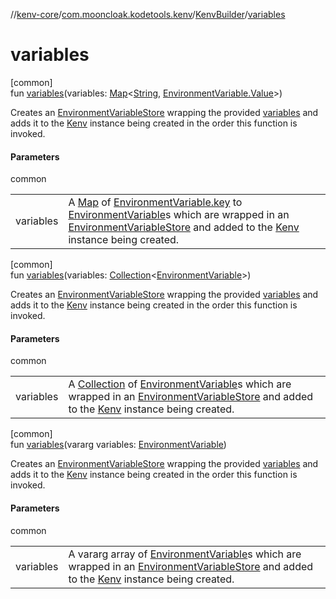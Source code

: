 //[kenv-core](../../../index.md)/[com.mooncloak.kodetools.kenv](../index.md)/[KenvBuilder](index.md)/[variables](variables.md)

# variables

[common]\
fun [variables](variables.md)(variables: [Map](https://kotlinlang.org/api/latest/jvm/stdlib/kotlin.collections/-map/index.html)&lt;[String](https://kotlinlang.org/api/latest/jvm/stdlib/kotlin/-string/index.html), [EnvironmentVariable.Value](../-environment-variable/-value/index.md)&gt;)

Creates an [EnvironmentVariableStore](../../com.mooncloak.kodetools.kenv.store/-environment-variable-store/index.md) wrapping the provided [variables](variables.md) and adds it to the [Kenv](../-kenv/index.md) instance being created in the order this function is invoked.

#### Parameters

common

| | |
|---|---|
| variables | A [Map](https://kotlinlang.org/api/latest/jvm/stdlib/kotlin.collections/-map/index.html) of [EnvironmentVariable.key](../-environment-variable/key.md) to [EnvironmentVariable](../-environment-variable/index.md)s which are wrapped in an [EnvironmentVariableStore](../../com.mooncloak.kodetools.kenv.store/-environment-variable-store/index.md) and added to the [Kenv](../-kenv/index.md) instance being created. |

[common]\
fun [variables](variables.md)(variables: [Collection](https://kotlinlang.org/api/latest/jvm/stdlib/kotlin.collections/-collection/index.html)&lt;[EnvironmentVariable](../-environment-variable/index.md)&gt;)

Creates an [EnvironmentVariableStore](../../com.mooncloak.kodetools.kenv.store/-environment-variable-store/index.md) wrapping the provided [variables](variables.md) and adds it to the [Kenv](../-kenv/index.md) instance being created in the order this function is invoked.

#### Parameters

common

| | |
|---|---|
| variables | A [Collection](https://kotlinlang.org/api/latest/jvm/stdlib/kotlin.collections/-collection/index.html) of [EnvironmentVariable](../-environment-variable/index.md)s which are wrapped in an [EnvironmentVariableStore](../../com.mooncloak.kodetools.kenv.store/-environment-variable-store/index.md) and added to the [Kenv](../-kenv/index.md) instance being created. |

[common]\
fun [variables](variables.md)(vararg variables: [EnvironmentVariable](../-environment-variable/index.md))

Creates an [EnvironmentVariableStore](../../com.mooncloak.kodetools.kenv.store/-environment-variable-store/index.md) wrapping the provided [variables](variables.md) and adds it to the [Kenv](../-kenv/index.md) instance being created in the order this function is invoked.

#### Parameters

common

| | |
|---|---|
| variables | A vararg array of [EnvironmentVariable](../-environment-variable/index.md)s which are wrapped in an [EnvironmentVariableStore](../../com.mooncloak.kodetools.kenv.store/-environment-variable-store/index.md) and added to the [Kenv](../-kenv/index.md) instance being created. |
